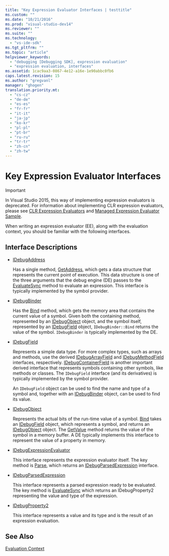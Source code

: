 ```yaml
---
title: "Key Expression Evaluator Interfaces | testtitle"
ms.custom: ""
ms.date: "10/21/2016"
ms.prod: "visual-studio-dev14"
ms.reviewer: ""
ms.suite: ""
ms.technology: 
  - "vs-ide-sdk"
ms.tgt_pltfrm: ""
ms.topic: "article"
helpviewer_keywords: 
  - "debugging [Debugging SDK], expression evaluation"
  - "expression evaluation, interfaces"
ms.assetid: 1cac9aa3-0867-4e12-a16e-1e90abbc0fb6
caps.latest.revision: 15
ms.author: "gregvanl"
manager: "ghogen"
translation.priority.mt: 
  - "cs-cz"
  - "de-de"
  - "es-es"
  - "fr-fr"
  - "it-it"
  - "ja-jp"
  - "ko-kr"
  - "pl-pl"
  - "pt-br"
  - "ru-ru"
  - "tr-tr"
  - "zh-cn"
  - "zh-tw"
---
```

# Key Expression Evaluator Interfaces
> [!IMPORTANT]
>  In Visual Studio 2015, this way of implementing expression evaluators is deprecated. For information about implementing CLR expression evaluators, please see [CLR Expression Evaluators](https://github.com/Microsoft/ConcordExtensibilitySamples/wiki/CLR-Expression-Evaluators) and [Managed Expression Evaluator Sample](https://github.com/Microsoft/ConcordExtensibilitySamples/wiki/Managed-Expression-Evaluator-Sample).  
  
 When writing an expression evaluator (EE), along with the evaluation context, you should be familiar with the following interfaces.  
  
## Interface Descriptions  
  
-   [IDebugAddress](../extensibility-debugger-reference/idebugaddress.md)  
  
     Has a single method, [GetAddress](../extensibility-debugger-reference/idebugaddress--getaddress.md), which gets a data structure that represents the current point of execution. This data structure is one of the three arguments that the debug engine (DE) passes to the [EvaluateSync](../extensibility-debugger-reference/idebugparsedexpression--evaluatesync.md) method to evaluate an expression. This interface is typically implemented by the symbol provider.  
  
-   [IDebugBinder](../extensibility-debugger-reference/idebugbinder.md)  
  
     Has the [Bind](../extensibility-debugger-reference/idebugbinder--bind.md) method, which gets the memory area that contains the current value of a symbol. Given both the containing method, represented by an [IDebugObject](../extensibility-debugger-reference/idebugobject.md) object, and the symbol itself, represented by an [IDebugField](../extensibility-debugger-reference/idebugfield.md) object, `IDebugBinder::Bind` returns the value of the symbol. `IDebugBinder` is typically implemented by the DE.  
  
-   [IDebugField](../extensibility-debugger-reference/idebugfield.md)  
  
     Represents a simple data type. For more complex types, such as arrays and methods, use the derived [IDebugArrayField](../extensibility-debugger-reference/idebugarrayfield.md) and [IDebugMethodField](../extensibility-debugger-reference/idebugmethodfield.md) interfaces, respectively. [IDebugContainerField](../extensibility-debugger-reference/idebugcontainerfield.md) is another important derived interface that represents symbols containing other symbols, like methods or classes. The `IDebugField` interface (and its derivatives) is typically implemented by the symbol provider.  
  
     An `IDebugField` object can be used to find the name and type of a symbol and, together with an [IDebugBinder](../extensibility-debugger-reference/idebugbinder.md) object, can be used to find its value.  
  
-   [IDebugObject](../extensibility-debugger-reference/idebugobject.md)  
  
     Represents the actual bits of the run-time value of a symbol. [Bind](../extensibility-debugger-reference/idebugbinder--bind.md) takes an [IDebugField](../extensibility-debugger-reference/idebugfield.md) object, which represents a symbol, and returns an [IDebugObject](../extensibility-debugger-reference/idebugobject.md) object. The [GetValue](../extensibility-debugger-reference/idebugobject--getvalue.md) method returns the value of the symbol in a memory buffer. A DE typically implements this interface to represent the value of a property in memory.  
  
-   [IDebugExpressionEvaluator](../extensibility-debugger-reference/idebugexpressionevaluator.md)  
  
     This interface represents the expression evaluator itself. The key method is [Parse](../extensibility-debugger-reference/idebugexpressionevaluator--parse.md), which returns an [IDebugParsedExpression](../extensibility-debugger-reference/idebugparsedexpression.md) interface.  
  
-   [IDebugParsedExpression](../extensibility-debugger-reference/idebugparsedexpression.md)  
  
     This interface represents a parsed expression ready to be evaluated. The key method is [EvaluateSync](../extensibility-debugger-reference/idebugparsedexpression--evaluatesync.md) which returns an IDebugProperty2 representing the value and type of the expression.  
  
-   [IDebugProperty2](../extensibility-debugger-reference/idebugproperty2.md)  
  
     This interface represents a value and its type and is the result of an expression evaluation.  
  
## See Also  
 [Evaluation Context](../extensibility-debugger/evaluation-context.md)